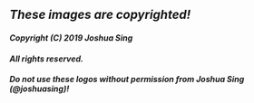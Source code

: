## *These images are copyrighted!*
#### *Copyright (C) 2019 Joshua Sing*
#### *All rights reserved.*

#### *Do not use these logos without permission from Joshua Sing (@joshuasing)!*
